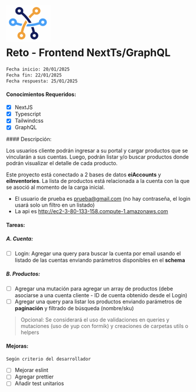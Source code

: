 <img src="./logo.png" alt="Project Logo or Image" width="120" height="100" style="margin-bottom: -30px">

# Reto - Frontend NextTs/GraphQL

```
Fecha inicio: 20/01/2025
Fecha fin: 22/01/2025
Fecha respuesta: 25/01/2025
```

#### Conocimientos Requeridos:

- [x] NextJS
- [x] Typescript
- [x] Tailwindcss
- [x] GraphQL

#### Descripción:

Los usuarios cliente podrán ingresar a su portal y cargar productos que se vincularán a sus cuentas. Luego, podrán listar y/o buscar productos donde podrán visualizar el detalle de cada producto.

Este proyecto está conectado a 2 bases de datos **eiAccounts** y **eiInventories**. La lista de productos está relacionada a la cuenta con la que se asoció al momento de la carga inicial.

- El usuario de prueba es prueba@gmail.com (no hay contraseña, el login usará solo un filtro en un listado)
- La api es http://ec2-3-80-133-158.compute-1.amazonaws.com

#### Tareas:

##### A. Cuenta:

- [ ] Login: Agregar una query para buscar la cuenta por email usando el listado de las cuentas enviando parámetros disponibles en el **schema**

##### B. Productos:

- [ ] Agregar una mutación para agregar un array de productos (debe asociarse a una cuenta cliente - ID de cuenta obtenido desde el Login)
- [ ] Agregar una query para listar los productos enviando parámetros de **paginación** y filtrado de búsqueda (nombre/sku)

> Opcional: Se considerará el uso de validaciones en queries y mutaciones (uso de yup con formik) y creaciones de carpetas utils o helpers

#### Mejoras:

```
Según criterio del desarrollador
```

- [ ] Mejorar eslint
- [ ] Agregar prettier
- [ ] Añadir test unitarios

